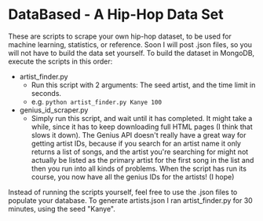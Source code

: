DataBased - A Hip-Hop Data Set
==============================
These are scripts to scrape your own hip-hop dataset, to be used for machine learning, statistics, or reference. Soon I will post .json files, so you will not have to build the data set yourself. To build the dataset in MongoDB, execute the scripts in this order:
- artist_finder.py
  - Run this script with 2 arguments: The seed artist, and the time limit in seconds.
  - e.g. `python artist_finder.py Kanye 100`
- genius_id_scraper.py
  - Simply run this script, and wait until it has completed. It might take a while, since it has to keep downloading full HTML pages (I think that slows it down). The Genius API doesn't really have a great way for getting artist IDs, because if you search for an artist name it only returns a list of songs, and the artist you're searching for might not actually be listed as the primary artist for the first song in the list and then you run into all kinds of problems. When the script has run its course, you now have all the genius IDs for the artists! (I hope)

Instead of running the scripts yourself, feel free to use the .json files to populate your database. To generate artists.json I ran artist_finder.py for 30 minutes, using the seed "Kanye".
